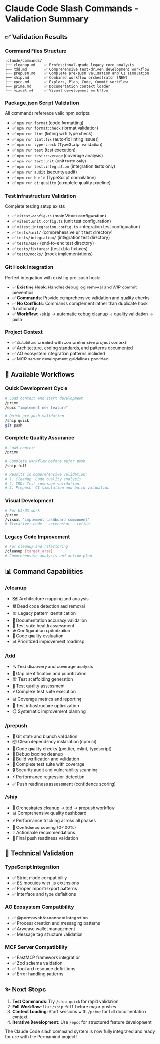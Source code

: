 # Claude Code Slash Commands - Validation Summary

## ✅ Validation Results

### Command Files Structure

```
.claude/commands/
├── cleanup.md    ✅ Professional-grade legacy code analysis
├── tdd.md        ✅ Comprehensive test-driven development workflow
├── prepush.md    ✅ Complete pre-push validation and CI simulation
├── ship.md       ✅ Combined workflow orchestrator (NEW)
├── epcc.md       ✅ Explore, Plan, Code, Commit workflow
├── prime.md      ✅ Documentation context loader
└── visual.md     ✅ Visual development workflow
```

### Package.json Script Validation

All commands reference valid npm scripts:

- ✅ `npm run format` (code formatting)
- ✅ `npm run format:check` (format validation)
- ✅ `npm run lint` (linting with type check)
- ✅ `npm run lint:fix` (auto-fix linting issues)
- ✅ `npm run type-check` (TypeScript validation)
- ✅ `npm run test` (test execution)
- ✅ `npm run test:coverage` (coverage analysis)
- ✅ `npm run test:unit` (unit tests only)
- ✅ `npm run test:integration` (integration tests only)
- ✅ `npm run audit` (security audit)
- ✅ `npm run build` (TypeScript compilation)
- ✅ `npm run ci:quality` (complete quality pipeline)

### Test Infrastructure Validation

Complete testing setup exists:

- ✅ `vitest.config.ts` (main Vitest configuration)
- ✅ `vitest.unit.config.ts` (unit test configuration)
- ✅ `vitest.integration.config.ts` (integration test configuration)
- ✅ `tests/unit/` (comprehensive unit test directory)
- ✅ `tests/integration/` (integration test directory)
- ✅ `tests/e2e/` (end-to-end test directory)
- ✅ `tests/fixtures/` (test data fixtures)
- ✅ `tests/mocks/` (mock implementations)

### Git Hook Integration

Perfect integration with existing pre-push hook:

- ✅ **Existing Hook**: Handles debug log removal and WIP commit prevention
- ✅ **Commands**: Provide comprehensive validation and quality checks
- ✅ **No Conflicts**: Commands complement rather than duplicate hook functionality
- ✅ **Workflow**: `/ship` → automatic debug cleanup → quality validation → push

### Project Context

- ✅ `CLAUDE.md` created with comprehensive project context
- ✅ Architecture, coding standards, and patterns documented
- ✅ AO ecosystem integration patterns included
- ✅ MCP server development guidelines provided

## 🚀 Available Workflows

### Quick Development Cycle

```bash
# Load context and start development
/prime
/epcc "implement new feature"

# Quick pre-push validation
/ship quick
git push
```

### Complete Quality Assurance

```bash
# Load context
/prime

# Complete workflow before major push
/ship full

# Results in comprehensive validation:
# 1. Cleanup: Code quality analysis
# 2. TDD: Test coverage validation
# 3. Prepush: CI simulation and build validation
```

### Visual Development

```bash
# For UI/UX work
/prime
/visual "implement dashboard component"
# Iterative: code → screenshot → refine
```

### Legacy Code Improvement

```bash
# For cleanup and refactoring
/cleanup [target_area]
# Comprehensive analysis and action plan
```

## 📊 Command Capabilities

### /cleanup

- 🗺️ Architecture mapping and analysis
- 🗑️ Dead code detection and removal
- 🏗️ Legacy pattern identification
- 📖 Documentation accuracy validation
- 🧪 Test suite health assessment
- ⚙️ Configuration optimization
- 🔧 Code quality evaluation
- 📊 Prioritized improvement roadmap

### /tdd

- 🔍 Test discovery and coverage analysis
- 🎯 Gap identification and prioritization
- 🏗️ Test scaffolding generation
- 🧪 Test quality assessment
- ⚡ Complete test suite execution
- 📊 Coverage metrics and reporting
- 🔧 Test infrastructure optimization
- 📋 Systematic improvement planning

### /prepush

- 🚦 Git state and branch validation
- 📦 Clean dependency installation (npm ci)
- 🎨 Code quality checks (prettier, eslint, typescript)
- 🧹 Debug logging cleanup
- 🔨 Build verification and validation
- 🧪 Complete test suite with coverage
- 🔒 Security audit and vulnerability scanning
- ⚡ Performance regression detection
- ✅ Push readiness assessment (confidence scoring)

### /ship

- 🔄 Orchestrates cleanup → tdd → prepush workflow
- 📊 Comprehensive quality dashboard
- ⚡ Performance tracking across all phases
- 🎯 Confidence scoring (0-100%)
- 💡 Actionable recommendations
- 🚀 Final push readiness validation

## 🔧 Technical Validation

### TypeScript Integration

- ✅ Strict mode compatibility
- ✅ ES modules with .js extensions
- ✅ Proper import/export patterns
- ✅ Interface and type definitions

### AO Ecosystem Compatibility

- ✅ @permaweb/aoconnect integration
- ✅ Process creation and messaging patterns
- ✅ Arweave wallet management
- ✅ Message tag structure validation

### MCP Server Compatibility

- ✅ FastMCP framework integration
- ✅ Zod schema validation
- ✅ Tool and resource definitions
- ✅ Error handling patterns

## ✨ Next Steps

1. **Test Commands**: Try `/ship quick` for rapid validation
2. **Full Workflow**: Use `/ship full` before major pushes
3. **Context Loading**: Start sessions with `/prime` for full documentation context
4. **Iterative Development**: Use `/epcc` for structured feature development

The Claude Code slash command system is now fully integrated and ready for use with the Permamind project!
